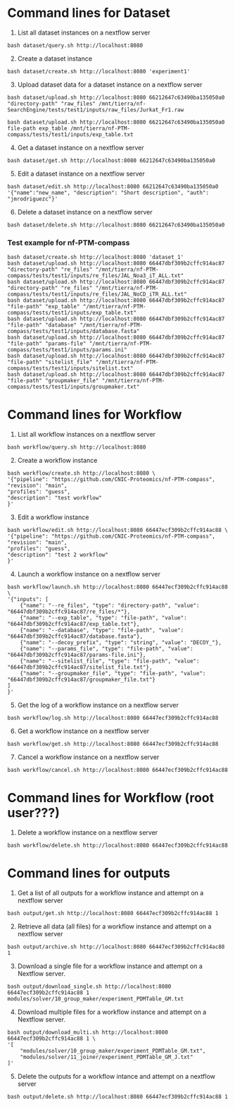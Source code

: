 
# Command lines for Dataset

1. List all dataset instances on a nextflow server
```
bash dataset/query.sh http://localhost:8080
```

2. Create a dataset instance
```
bash dataset/create.sh http://localhost:8080 'experiment1'
```

3. Upload dataset data for a dataset instance on a nextflow server
```
bash dataset/upload.sh http://localhost:8080 66212647c63490ba135050a0 "directory-path" "raw_files" /mnt/tierra/nf-SearchEngine/tests/test1/inputs/raw_files/Jurkat_Fr1.raw

bash dataset/upload.sh http://localhost:8080 66212647c63490ba135050a0 file-path exp_table /mnt/tierra/nf-PTM-compass/tests/test1/inputs/exp_table.txt
```

4. Get a dataset instance on a nextflow server
```
bash dataset/get.sh http://localhost:8080 66212647c63490ba135050a0
```

5. Edit a dataset instance on a nextflow server
```
bash dataset/edit.sh http://localhost:8080 66212647c63490ba135050a0 '{"name":"new_name", "description": "Short description", "auth": "jmrodriguezc"}'
```

6. Delete a dataset instance on a nextflow server
```
bash dataset/delete.sh http://localhost:8080 66212647c63490ba135050a0
```


### Test example for nf-PTM-compass
```
bash dataset/create.sh http://localhost:8080 'dataset_1'
bash dataset/upload.sh http://localhost:8080 66447dbf309b2cffc914ac87 "directory-path" "re_files" "/mnt/tierra/nf-PTM-compass/tests/test1/inputs/re_files/JAL_Noa3_iT_ALL.txt"
bash dataset/upload.sh http://localhost:8080 66447dbf309b2cffc914ac87 "directory-path" "re_files" "/mnt/tierra/nf-PTM-compass/tests/test1/inputs/re_files/JAL_NoCD_iTR_ALL.txt"
bash dataset/upload.sh http://localhost:8080 66447dbf309b2cffc914ac87 "file-path" "exp_table" "/mnt/tierra/nf-PTM-compass/tests/test1/inputs/exp_table.txt"
bash dataset/upload.sh http://localhost:8080 66447dbf309b2cffc914ac87 "file-path" "database" "/mnt/tierra/nf-PTM-compass/tests/test1/inputs/database.fasta"
bash dataset/upload.sh http://localhost:8080 66447dbf309b2cffc914ac87 "file-path" "params-file" "/mnt/tierra/nf-PTM-compass/tests/test1/inputs/params.ini"
bash dataset/upload.sh http://localhost:8080 66447dbf309b2cffc914ac87 "file-path" "sitelist_file" "/mnt/tierra/nf-PTM-compass/tests/test1/inputs/sitelist.txt"
bash dataset/upload.sh http://localhost:8080 66447dbf309b2cffc914ac87 "file-path" "groupmaker_file" "/mnt/tierra/nf-PTM-compass/tests/test1/inputs/groupmaker.txt"
```


# Command lines for Workflow

1. List all workflow instances on a nextflow server
```
bash workflow/query.sh http://localhost:8080
```

2. Create a workflow instance
```
bash workflow/create.sh http://localhost:8080 \
'{"pipeline": "https://github.com/CNIC-Proteomics/nf-PTM-compass",
"revision": "main",
"profiles": "guess",
"description": "test workflow"
}'
```

3. Edit a workflow instance
```
bash workflow/edit.sh http://localhost:8080 66447ecf309b2cffc914ac88 \
'{"pipeline": "https://github.com/CNIC-Proteomics/nf-PTM-compass",
"revision": "main",
"profiles": "guess",
"description": "test 2 workflow"
}'
```

4. Launch a workflow instance on a nextflow server
```
bash workflow/launch.sh http://localhost:8080 66447ecf309b2cffc914ac88 \
'{"inputs": [
    {"name": "--re_files", "type": "directory-path", "value": "66447dbf309b2cffc914ac87/re_files/*"},
    {"name": "--exp_table", "type": "file-path", "value": "66447dbf309b2cffc914ac87/exp_table.txt"},
    {"name": "--database", "type": "file-path", "value": "66447dbf309b2cffc914ac87/database.fasta"},
    {"name": "--decoy_prefix", "type": "string", "value": "DECOY_"},
    {"name": "--params_file", "type": "file-path", "value": "66447dbf309b2cffc914ac87/params-file.ini"},
    {"name": "--sitelist_file", "type": "file-path", "value": "66447dbf309b2cffc914ac87/sitelist_file.txt"},
    {"name": "--groupmaker_file", "type": "file-path", "value": "66447dbf309b2cffc914ac87/groupmaker_file.txt"}
]
}'
```

5. Get the log of a workflow instance on a nextflow server
```
bash workflow/log.sh http://localhost:8080 66447ecf309b2cffc914ac88
```

6. Get a workflow instance on a nextflow server
```
bash workflow/get.sh http://localhost:8080 66447ecf309b2cffc914ac88
```

7. Cancel a workflow instance on a nextflow server
```
bash workflow/cancel.sh http://localhost:8080 66447ecf309b2cffc914ac88
```


# Command lines for Workflow (root user???)

1. Delete a workflow instance on a nextflow server
```
bash workflow/delete.sh http://localhost:8080 66447ecf309b2cffc914ac88
```


# Command lines for outputs

1. Get a list of all outputs for a workflow instance and attempt on a nextflow server
```
bash output/get.sh http://localhost:8080 66447ecf309b2cffc914ac88 1
```

2. Retrieve all data (all files) for a workflow instance and attempt on a nextflow server
```
bash output/archive.sh http://localhost:8080 66447ecf309b2cffc914ac88 1
```

3. Download a single file for a workflow instance and attempt on a Nextflow server.
```
bash output/download_single.sh http://localhost:8080 66447ecf309b2cffc914ac88 1 modules/solver/10_group_maker/experiment_PDMTable_GM.txt
```

4. Download multiple files for a workflow instance and attempt on a Nextflow server.
```
bash output/download_multi.sh http://localhost:8080 66447ecf309b2cffc914ac88 1 \
'[
    "modules/solver/10_group_maker/experiment_PDMTable_GM.txt",
    "modules/solver/11_joiner/experiment_PDMTable_GM_J.txt"
]'
```

5. Delete the outputs for a workflow intance and attempt on a nextflow server
```
bash output/delete.sh http://localhost:8080 66447ecf309b2cffc914ac88 1
```




